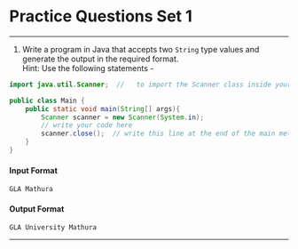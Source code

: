 # Practice Questions Set 1

---

1. Write a program in Java that accepts two `String` type values and generate the output in the required format.  
Hint: Use the following statements -
```java
import java.util.Scanner;  //   to import the Scanner class inside your program

public class Main {
    public static void main(String[] args){
        Scanner scanner = new Scanner(System.in);
        // write your code here
        scanner.close();  // write this line at the end of the main method
    }
}
```

#### Input Format  
```
GLA Mathura
```

#### Output Format  
```
GLA University Mathura
```

---



